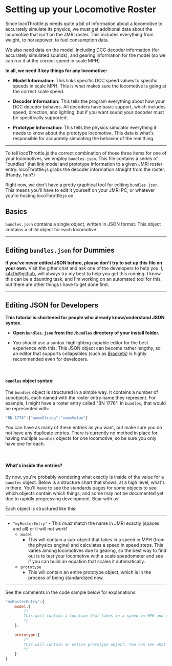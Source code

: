 # Setting up your Locomotive Roster

Since locoThrottle.js needs quite a bit of information about a locomotive to accurately simulate its physics, we must get additional data about the locomotive that isn't on the JMRI roster. This includes everything from weight, to horsepower, to fuel consumption data.

We also need data on the model, including DCC decoder information (for accurately simulated sounds), and gearing information for the model (so we can run it at the correct speed in scale MPH)

**In all, we need 3 key things for any locomotive:**

- **Model Information:** This links specific DCC speed values to specific speeds in scale MPH. This is what makes sure the locomotive is going at the correct scale speed.

- **Decoder Information:** This tells the program everything about how your DCC decoder behaves. All decoders have basic support, which includes speed, direction, and lighting, but if you want sound your decoder must be specifically supported.

- **Prototype Information:** This tells the physics simulator everything it needs to know about the prototype locomotive. This data is what's responsible for accurately simulating the behavior of the real thing.

---

To tell locoThrottle.js the correct combination of those three items for one of your locomotives, we employ ``bundles.json``. This file contains a series of "bundles" that link model and prototype information to a given JMRI roster entry. locoThrottle.js grabs the decoder information straight from the roster. (Handy, huh?)

Right now, we don't have a pretty graphical tool for editing ``bundles.json``. This means you'll have to edit it yourself on your JMRI PC, or whatever you're hosting locoThrottle.js on.

## Basics

``bundles.json`` contains a single object, written in JSON format. This object contains a child object for each locomotive.

---

## Editing ``bundles.json`` for Dummies

**If you've never edited JSON before, please don't try to set up this file on your own.** Visit the gitter chat and ask one of the developers to help you. I, [k4kfh@github](http://github.com/k4kfh), will always try my best to help you get this running. I know this can be a daunting task, and I'm working on an automated tool for this, but there are other things I have to get done first.

---

## Editing JSON for Developers

**This tutorial is shortened for people who already know/understand JSON syntax.**

- **Open ``bundles.json`` from the `/bundles` directory of your install folder.**

- You should use a syntax-highlighting capable editor for the best experience with this. This JSON object can become rather lengthy, so an editor that supports collapsibles (such as [Brackets](http://brackets.io)) is highly recommended even for developers.

<br/>

#### ``bundles`` object syntax:

The ``bundles`` object is structured in a simple way. It contains a number of subobjects, each named with the roster entry name they represent. For example, I might have a roster entry called "BN 1776". In ``bundles``, that would be represented with:

```javascript
"BN 1776":{"someString":"someValue"}
```

You can have as many of these entries as you want, but make sure you do not have any duplicate entries. There is currently no method in place for having multiple ``bundles`` objects for one locomotive, so be sure you only have one for each.

<br/>

#### What's inside the entries?

By now, you're probably wondering what exactly is inside of the value for a ``bundles`` object. Below is a structure chart that shows, at a high level, what's in there. You'll have to see the standards pages for some objects to see which objects contain which things, and some may not be documented yet due to rapidly progressing development. Bear with us!

Each object is structured like this:

---

- ``"myRosterEntry"`` - This *must* match the name in JMRI exactly (spaces and all) or it will not work!
    - ``model``
        - This will contain a sub-object that takes in a speed in MPH (from the physics engine) and calculates a speed in speed steps. This varies among locomotives due to gearing, so the best way to find out is to test your locomotive with a scale speedometer and see if you can build an equation that scales it automatically.
    - ``prototype``
        - This will contain an entire prototype object, which is in the process of being standardized now.
        
---

See the comments in the code sample below for explanations.

```javascript
"myRosterEntry":{
    model:{
        /*
        This will contain a function that takes in a speed in MPH and converts it to a speed in % for your locomotive. The exact structure of this object is still up in the air a little bit, so it's not documented here until it's finalized.
        */
    },
    
    prototype:{
        /*
        This will contain an entire prototype object. You can see what's included in the prototype object standards by visiting Standards > prototype Objects on the docs.
        */
    }
}
```

